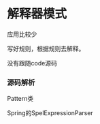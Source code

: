 # 解释器模式   

应用比较少

写好规则，根据规则去解释。



没有跟随code源码

















### 源码解析

Pattern类

Spring的SpelExpressionParser

